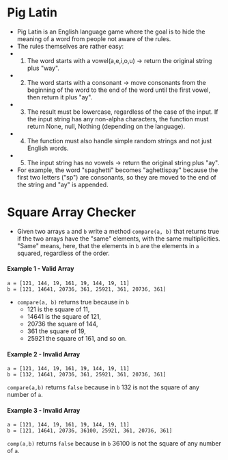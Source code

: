 # Pig Latin
* Pig Latin is an English language game where the goal is to hide the meaning of a word from people not aware of the rules.
* The rules themselves are rather easy:
* 1) The word starts with a vowel(a,e,i,o,u) -> return the original string plus "way".
* 2) The word starts with a consonant -> move consonants from the beginning of the word to the end of the word until the first vowel, then return it plus "ay".
* 3) The result must be lowercase, regardless of the case of the input. If the input string has any non-alpha characters, the function must return None, null, Nothing (depending on the language).
* 4) The function must also handle simple random strings and not just English words.
* 5) The input string has no vowels -> return the original string plus "ay".
* For example, the word "spaghetti" becomes "aghettispay" because the first two letters ("sp") are consonants, so they are moved to the end of the string and "ay" is appended.


# Square Array Checker
* Given two arrays `a` and `b` write a method `compare(a, b)` that returns true if the two arrays have the "same" elements, with the same multiplicities. "Same" means, here, that the elements in `b` are the elements in `a` squared, regardless of the order.


#### Example 1 - Valid Array 
```
a = [121, 144, 19, 161, 19, 144, 19, 11]  
b = [121, 14641, 20736, 361, 25921, 361, 20736, 361]
```
* `compare(a, b)` returns true because in `b`
	* 121 is the square of 11,
	* 14641 is the square of 121,
	* 20736 the square of 144,
	* 361 the square of 19,
	* 25921 the square of 161,
and so on.



#### Example 2 - Invalid Array 
```
a = [121, 144, 19, 161, 19, 144, 19, 11]  
b = [132, 14641, 20736, 361, 25921, 361, 20736, 361]
```
`compare(a,b)` returns `false` because in `b` 132 is not the square of any number of `a`.


#### Example 3 - Invalid Array 
```
a = [121, 144, 19, 161, 19, 144, 19, 11]  
b = [121, 14641, 20736, 36100, 25921, 361, 20736, 361]
```

`comp(a,b)` returns `false` because in `b` 36100 is not the square of any number of `a`.
